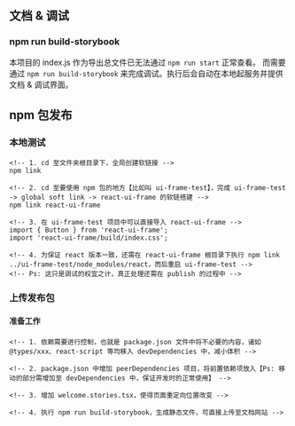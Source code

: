 ## 文档 & 调试
### npm run build-storybook
本项目的 index.js 作为导出总文件已无法通过 `npm run start` 正常查看。
而需要通过 `npm run build-storybook` 来完成调试。执行后会自动在本地起服务并提供文档 & 调试界面。

## npm 包发布
### 本地测试
```
<!-- 1. cd 至文件夹根目录下，全局创建软链接 -->
npm link

<!-- 2. cd 至要使用 npm 包的地方【比如叫 ui-frame-test】，完成 ui-frame-test -> global soft link -> react-ui-frame 的软链搭建 -->
npm link react-ui-frame

<!-- 3. 在 ui-frame-test 项目中可以直接导入 react-ui-frame -->
import { Button } from 'react-ui-frame';
import 'react-ui-frame/build/index.css';

<!-- 4. 为保证 react 版本一致，还需在 react-ui-frame 根目录下执行 npm link ../ui-frame-test/node_modules/react，而后重启 ui-frame-test -->
<!-- Ps: 这只是调试的权宜之计，真正处理还需在 publish 的过程中 -->
```

### 上传发布包
#### 准备工作
```
<!-- 1. 依赖需要进行控制，也就是 package.json 文件中将不必要的内容，诸如 @types/xxx、react-script 等均移入 devDependencies 中，减小体积 -->

<!-- 2. package.json 中增加 peerDependencies 项目，将前置依赖项放入【Ps: 移动的部分需增加至 devDependencies 中，保证开发时的正常使用】 -->

<!-- 3. 增加 welcome.stories.tsx，使得页面重定向位置改变 -->

<!-- 4. 执行 npm run build-storybook，生成静态文件，可直接上传至文档网站 -->
```
